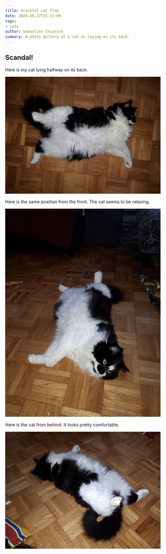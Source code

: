 ```yaml
---
title: Graceful cat flop
date: 2020-09-27T15:11:00
tags:
- cats
author: Sebastien Chiasson
summary: A photo gallery of a cat in laying on its back.
---
```


## Scandal!

Here is my cat lying halfway on its back.

![Cat on its back](images/20200927_125519.jpg)

Here is the same position from the front. The cat seems to be relaxing.

![Cat on its back, face-to-face](images/20200927_125530.jpg)

Here is the cat from behind. It looks pretty comfortable.

![The mysteries of feline rest](images/20200927_125541.jpg)
